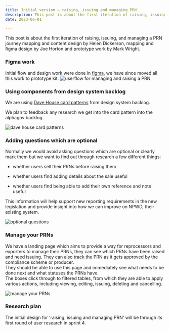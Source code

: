 ```yaml
---
title: Initial version – raising, issuing and managing PRN
description: This post is about the first iteration of raising, issuing and managing a PRN designed by Helen and Joe
date: 2023-06-01

---
```


This post is about the first iteration of raising, issuing, and managing a PRN journey mapping and content design by Helen Dickerson, mapping and figma design by Joe Horton and prototype work by Mark Wright.

### Figma work

Initial flow and design work were done in [figma](https://www.figma.com/file/Oph288IL3Aan2xDUEWpAAN/Raise-and-issue-PRNs?type=design&node-id=2%3A2&t=n6vsOWoXhtUlOi6m-1), we have since moved all this work to prototype kit.
![userflow for managing and raising a PRN](/userflow-manage-prn.png)


### Using components from design system backlog


We are using [Dave House card patterns](https://github.com/alphagov/govuk-design-system-backlog/issues/113#issuecomment-390905761) from design system backlog.

We plan to feedback any research we get into the card pattern into the alphagov backlog.

![dave house card patterns](/cards.png)

### Adding questions which are optional


Normally we would avoid asking questions which are optional or clearly mark them but we want to find out through research a few different things:

-  whether users sell their PRNs before raising them

-  whether users find adding details about the sale useful

-  whether users find being able to add their own reference and note useful

This information will help support new reporting requirements in the new legislation and provide insight into how we can improve on NPWD, their existing system.

![optional questions](/optional-q.png)


### Manage your PRNs

We have a landing page which aims to provide a way for reprocessors and exporters to manage their PRNs, they can see which PRNs have been raised and need issuing. They can also track the PRN as it gets approved by the compliance scheme or producer.  
They should be able to use this page and immediately see what needs to be done next and what statuses the PRNs have.  
The boxes click through to filtered tables, from which they are able to apply various actions, including viewing, editing, issuing, deleting and cancelling.

![manage your PRNs](/dashboard.png)

### Research plan

The initial design for 'raising, issuing and managing PRN' will be through its first round of user research in sprint 4.
